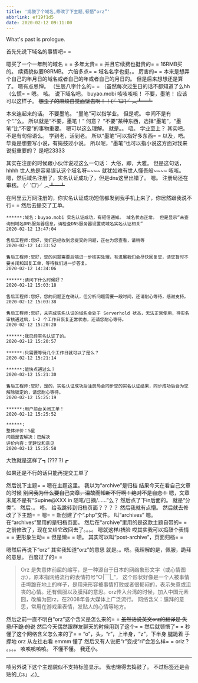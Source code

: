 ```yaml
---
title: '捣鼓了个域名,修改了下主题,顿悟“orz”'
abbrlink: ef19f1d5
date: 2020-02-12 09:11:00
---
```

What's past is prologue.

<!--more-->首先先说下域名的事情吧= =
嗯买了一个一年制的域名 = =
多年太贵= =
并且它续费也挺贵的= =
16RMB买的。
续费貌似要98RMB。
六倍多点= =
域名名字也挺。。
厉害的= =
本来是想弄个自己的年月日的域名或者自己的年或者自己的月日的。
但是后来想想还是算了。
嗯有点忌惮。
（生辰八字什么的= =
（虽然每次过生日的话不都知道了么hh
（么慌= =
嗯。
咳。
说下域名吧。
buyao.mobi
咳咳咳咳！
不要，墨笔！
应该可以这样子。
~~想歪了的麻烦自觉面壁去啊！！(╯‵□′)╯︵┻━┻~~

本来连起来的话。
不要墨笔。
“墨笔”可以指学业。
但是呢。
中间不是有个“.”么。
所以就是“不要，墨笔！”
何意？
“不要”某种东西，选择“墨笔”，“墨笔”比“不要”的事物重要。
嗯可以这么理解。
就是。。
唔。
学业至上？
其实吧。
不是有句俗语么。
学到老，活到老。
所以“墨笔”可以指好多东西= =
以及，唔。
毕竟是想要写小说，有捣鼓过小说。
所以呢，“墨笔”也可以指小说这方面对我来说挺重要的？
是吧23333

其实在注册的时候跟小伙伴说过这么一句话：
大俗，即，大雅。
但是这句话，hhhh
世人总是容易误认这个域名呀~~~~
就犹如难有世人懂吾般~~~~
咳咳。
嗯，然后域名注册了，实名认证成功了，但是dns这里出错了。
嗯。
注册局还在审核。
(╯‵□′)╯︵┻━┻

在阿里云万网注册的，你实名认证成功短信都发到我手机上来了，你居然跟我说不行= =
然后去提交了工单。

```
******:域名：buyao.mobi 实名认证成功，有短信通知。 域名状态正常。 但是显示“未查询到域名DNS服务器信息，请检查DNS服务器设置或域名实名认证相关”
2020-02-12 13:47:04

售后工程师:您好，我们已经收到您提交的问题，正在为您查看，请稍等
2020-02-12 14:33:52

售后工程师:您好，您的问题需要后端进一步核实处理，有进展我们会尽快回复您，请您暂时不要关闭和回复工单，等待我们进一步答复。
2020-02-12 14:34:06

******:请问下什么时候好？
2020-02-12 15:03:18

售后工程师:您好，您的问题正在确认，但分析问题需要一段时间，还请耐心等待，感谢支持。
2020-02-12 15:03:38

售后工程师:您好，未完成实名认证的域名会处于 Serverhold 状态，无法正常使用，待实名审核通过后，1-2 个工作日恢复正常状态，还请您耐心等待。
2020-02-12 15:20:20

******:我已经实名认证了的。
2020-02-12 15:20:57

******:只需要等待几个工作日就可以了是么？
2020-02-12 15:21:14

******:能快点通过么？
2020-02-12 15:21:30

售后工程师:您好，是的，实名认证成功后注册局会同步您的实名认证结果，同步成功后会为您解除锁定的，请您耐心等待。
2020-02-12 15:25:19

******:用户前台关闭工单！
2020-02-12 15:25:52

******:
整体评价：5星
问题是否解决：已解决
评价内容：无建议和意见
2020-02-12 15:25:58

```

大致就是这样了┓(???`?)┏

如果还是不行的话只能再提交工单了

然后说下主题= =
嗯在主题这里。
我以为“archive”是归档
结果今天在看自己文章的时候
~~别问我为什么要自己文章，温故而知新不行啊！绝对不是自恋！~~
嗯，文章末尾不是有“Supine@XXX in 随笔/日摘/……”么？
然后点了下in后面的。
就是“分类”。
然后。。
唔。
给我跳转到归档页面？？？？
然后我就有点懵。
然后就去修改了下主题= =
嗯= =
新创建了个“.php”文件。
叫“archives”
嗯。
在“archives”里用的是归档页面。
然后在“archive”里用的是这款主题自带的= =
之前修改了，现在又给它改回去了。。。。
嗯就这样/捂脸
哎其实我可以捣鼓个表情= =
更形象生动= =
但是懒= =
啧。
其实可以叫“post-archive”，页面归档= =

嗯然后再说下“orz”
其实我知道“orz”的意思
就是。。唔。我理解的是，佩服，跪拜的意思。
百度过了的= =

> Orz 是失意体前屈的缩写，是一种源自于日本的网络象形文字（或心情图示），原本指网络流行的表情符号“○|￣|_”， 这个形状好像是一个人被事情击垮跪在地上的样子，是用来形容被事情打败或者很郁闷的，表示失意或沮丧的心情。还有佩服以及膜拜的意思。orz传入台湾的时候，加入中国元素囧，改编为囧rz，在2008年各大媒体上广泛流行。
网络含义：膜拜的意思，常用在游戏里表情，发贴人的心情等地方。

然后之前一直不明白“orz”这个含义是怎么来的= =
~~虽然话说英文orz的翻译是 失意/下跪 的说~~
然后今天偶然跟群友聊天的时候用到了这个= =
然后就顿悟了= =
秒懂了这个网络含义怎么来的了= =
“o”，头，“r”，上半身，“z”，下半身
腿跪着
手撑地
orz
从左往右看
emmm
懂了
然后又有人说把“r”变成“ri”会怎么样= =
oriz？
。。。。
咳咳咳咳咳。
不懂不懂。
我还小。


----------
啧另外说下这个主题貌似不支持标签显示。
我也懒得去捣鼓了。
不过标签还是会贴的_(:з」∠)_

 
